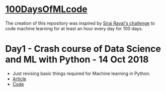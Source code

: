 # [100DaysOfMLcode](https://www.youtube.com/watch?v=cuQMBj1cWPo&vl=en)
The creation of this repository was inspired by [Siraj Raval's challenge](https://github.com/llSourcell/100_Days_of_ML_Code) to code machine learning for at least an hour every day for 100 days.
 
# Day1 - Crash course of Data Science and ML with Python - 14 Oct 2018
 - Just revising basic things required for Machine learning in Python.
 - [Article](https://www.linkedin.com/feed/update/urn:li:activity:6432532718810169344/)
 - [Code]() 
